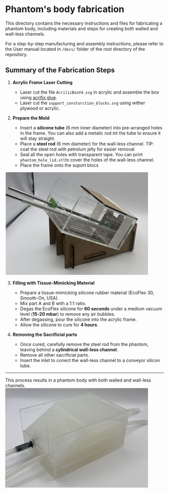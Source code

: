 # Phantom's body fabrication

This directory contains the necessary instructions and files for fabricating a phantom body, including materials and steps for creating both walled and wall-less channels.

For a step-by-step manufacturing and assembly instructions, please refer to the User manual located in `/docs/` folder of the root directory of the repository.

## Summary of the Fabrication Steps

1. **Acrylic Frame Laser Cutting**
    - Laser cut the file `AcrilicBoxV4.svg` in acrylic and assemble the box using [acrifix glue](https://link-url-here.org).
    - Laser cut the `support_consturction_blocks.svg` using wither plywood or acrylic. 

   
   
2. **Prepare the Mold**
   - Insert a **silicone tube** (6 mm inner diameter) into pre-arranged holes in the frame. You can also add a metalic rod int the tube to ensure it will stay straight.
   - Place a **steel rod** (6 mm diameter) for the wall-less channel. TIP: coat the steel rod with petrolum jelly for easier removal
   - Seal all the open holes with transparent tape. You can print `phantom_hole_lid.stl`to cover the holes of the wall-less channel.
   - Place the frame onto the suport blocs

<img src="mold_prep.png" alt="Mold preparation " width="90%"/>

3. **Filling with Tissue-Mimicking Material**
   - Prepare a tissue-mimicking silicone rubber material (EcoFlex 30, Smooth-On, USA).
   - Mix part A and B with a 1:1 ratio.
   - Degas the EcoFlex silicone for **60 seconds** under a medium vacuum level (**15-20 mbar**) to remove any air bubbles.
   - After degassing, pour the silicone into the acrylic frame.
   - Allow the silicone to cure for **4 hours**.

4. **Removing the Sacrificial parts**
   - Once cured, carefully remove the steel rod from the phantom, leaving behind a **cylindrical wall-less channel**.
   - Remove all other sacrificial parts.
   - Insert the inlet to conect the wall-less channel to a conveyor silicon tube.





---

This process results in a phantom body with both walled and wall-less channels.
<img src="Phantom_body.png" alt="Mold final " width="90%"/>